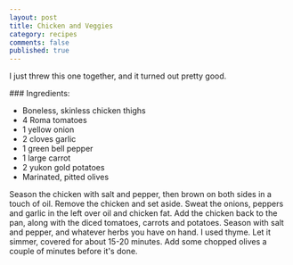 ```yaml
---
layout: post
title: Chicken and Veggies
category: recipes
comments: false
published: true
---
```


I just threw this one together, and it turned out pretty good.

<!-- break -->
<div class="item-list" markdown="1">
### Ingredients:
  
- Boneless, skinless chicken thighs
- 4 Roma tomatoes
- 1 yellow onion
- 2 cloves garlic
- 1 green bell pepper
- 1 large carrot
- 2 yukon gold potatoes
- Marinated, pitted olives

</div>

Season the chicken with salt and pepper, then brown on both sides in a touch of
oil.  Remove the chicken and set aside.  Sweat the onions, peppers and garlic
in the left over oil and chicken fat.  Add the chicken back to the pan, along
with the diced tomatoes, carrots and potatoes.  Season with salt and pepper,
and whatever herbs you have on hand.  I used thyme.  Let it simmer, covered for
about 15-20 minutes.  Add some chopped olives a couple of minutes before it's
done.


